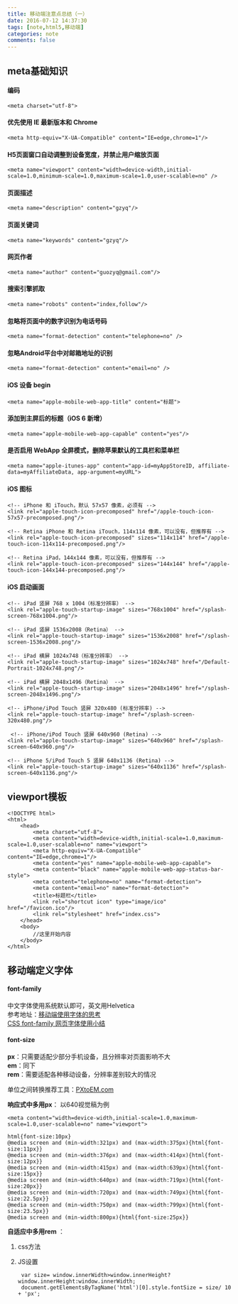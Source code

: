 ```yaml
---
title: 移动端注意点总结（一）
date: 2016-07-12 14:37:30
tags: [note,html5,移动端]
categories: note
comments: false
---
```



## meta基础知识 ##

#### 编码 ####
    <meta charset="utf-8">
#### 优先使用 IE 最新版本和 Chrome ####
    <meta http-equiv="X-UA-Compatible" content="IE=edge,chrome=1"/>
####  H5页面窗口自动调整到设备宽度，并禁止用户缩放页面  ####
    <meta name="viewport" content="width=device-width,initial-scale=1.0,minimum-scale=1.0,maximum-scale=1.0,user-scalable=no" />
<!-- more -->
#### 页面描述 ####
    <meta name="description" content="gzyq"/>
#### 页面关键词 ####
    <meta name="keywords" content="gzyq"/>
#### 网页作者 ####
    <meta name="author" content="guozyq@gmail.com"/>
#### 搜索引擎抓取 ####
    <meta name="robots" content="index,follow"/>
#### 忽略将页面中的数字识别为电话号码 ####
    <meta name="format-detection" content="telephone=no" />
#### 忽略Android平台中对邮箱地址的识别 ####
    <meta name="format-detection" content="email=no" />
#### iOS 设备 begin ####
    <meta name="apple-mobile-web-app-title" content="标题">
#### 添加到主屏后的标题（iOS 6 新增） ####
    <meta name="apple-mobile-web-app-capable" content="yes"/>
#### 是否启用 WebApp 全屏模式，删除苹果默认的工具栏和菜单栏 ####
    <meta name="apple-itunes-app" content="app-id=myAppStoreID, affiliate-data=myAffiliateData, app-argument=myURL">

#### iOS 图标 ####
	<!-- iPhone 和 iTouch，默认 57x57 像素，必须有 -->
    <link rel="apple-touch-icon-precomposed" href="/apple-touch-icon-57x57-precomposed.png"/>
    
	<!-- Retina iPhone 和 Retina iTouch，114x114 像素，可以没有，但推荐有 -->
    <link rel="apple-touch-icon-precomposed" sizes="114x114" href="/apple-touch-icon-114x114-precomposed.png"/>
    
	<!-- Retina iPad，144x144 像素，可以没有，但推荐有 -->
    <link rel="apple-touch-icon-precomposed" sizes="144x144" href="/apple-touch-icon-144x144-precomposed.png"/>

#### iOS 启动画面 ####
	<!-- iPad 竖屏 768 x 1004（标准分辨率） -->
	<link rel="apple-touch-startup-image" sizes="768x1004" href="/splash-screen-768x1004.png"/>
    
	<!-- iPad 竖屏 1536x2008（Retina） -->
    <link rel="apple-touch-startup-image" sizes="1536x2008" href="/splash-screen-1536x2008.png"/>
    
	<!-- iPad 横屏 1024x748（标准分辨率） -->
    <link rel="apple-touch-startup-image" sizes="1024x748" href="/Default-Portrait-1024x748.png"/>
    
	<!-- iPad 横屏 2048x1496（Retina） -->
    <link rel="apple-touch-startup-image" sizes="2048x1496" href="/splash-screen-2048x1496.png"/>

 	<!-- iPhone/iPod Touch 竖屏 320x480 (标准分辨率) -->
    <link rel="apple-touch-startup-image" href="/splash-screen-320x480.png"/>
   
	 <!-- iPhone/iPod Touch 竖屏 640x960 (Retina) -->
    <link rel="apple-touch-startup-image" sizes="640x960" href="/splash-screen-640x960.png"/>
   
	<!-- iPhone 5/iPod Touch 5 竖屏 640x1136 (Retina) -->
    <link rel="apple-touch-startup-image" sizes="640x1136" href="/splash-screen-640x1136.png"/>
    



## viewport模板 ##
    <!DOCTYPE html>
    <html>
	    <head>
		    <meta charset="utf-8">
		    <meta content="width=device-width,initial-scale=1.0,maximum-scale=1.0,user-scalable=no" name="viewport">
			<meta http-equiv="X-UA-Compatible" content="IE=edge,chrome=1"/>
		    <meta content="yes" name="apple-mobile-web-app-capable">
		    <meta content="black" name="apple-mobile-web-app-status-bar-style">
		    <meta content="telephone=no" name="format-detection">
		    <meta content="email=no" name="format-detection">
		    <title>标题栏</title>
			<link rel="shortcut icon" type="image/ico" href="/favicon.ico"/>
		    <link rel="stylesheet" href="index.css">
	    </head>
	    <body>
	    	//这里开始内容
	    </body>
	</html>
## 移动端定义字体 ##
#### font-family ####
中文字体使用系统默认即可，英文用Helvetica   
参考地址：[移动端使用字体的思考](http://www.cnblogs.com/PeunZhang/p/3592096.html)  
[CSS font-family 网页字体使用小结](http://moxfive.xyz/2015/12/09/css-font-family/)  

#### font-size ####
**px**：只需要适配少部分手机设备，且分辨率对页面影响不大   
**em**：同下  
**rem**：需要适配各种移动设备，分辨率差别较大的情况  
 
单位之间转换推荐工具：[PXtoEM.com ](http://pxtoem.com/)  

**响应式中多用px**： 
以640视觉稿为例 
   
	<meta content="width=device-width,initial-scale=1.0,maximum-scale=1.0,user-scalable=no" name="viewport">
	
    html{font-size:10px}  
    @media screen and (min-width:321px) and (max-width:375px){html{font-size:11px}}  
    @media screen and (min-width:376px) and (max-width:414px){html{font-size:12px}}
    @media screen and (min-width:415px) and (max-width:639px){html{font-size:15px}}  
    @media screen and (min-width:640px) and (max-width:719px){html{font-size:20px}}  
    @media screen and (min-width:720px) and (max-width:749px){html{font-size:22.5px}}  
    @media screen and (min-width:750px) and (max-width:799px){html{font-size:23.5px}}  
    @media screen and (min-width:800px){html{font-size:25px}}

**自适应中多用rem** ： 
   
1. css方法

2. JS设置

	    var size= window.innerWidth>window.innerHeight?window.innerHeight:window.innerWidth;
    	document.getElementsByTagName('html')[0].style.fontSize = size/ 10 + 'px';
